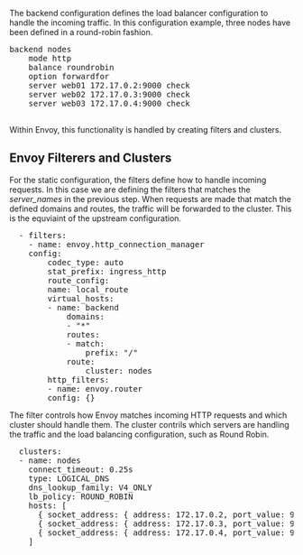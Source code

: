 The backend configuration defines the load balancer configuration to handle the incoming traffic. In this configuration example, three nodes have been defined in a round-robin fashion.

<pre>
backend nodes
    mode http
    balance roundrobin
    option forwardfor
    server web01 172.17.0.2:9000 check
    server web02 172.17.0.3:9000 check
    server web03 172.17.0.4:9000 check

</pre>

Within Envoy, this functionality is handled by creating filters and clusters.

## Envoy Filterers and Clusters

For the static configuration, the filters define how to handle incoming requests. In this case we are defining the filters that matches the *server_names* in the previous step. When requests are made that match the defined domains and routes, the traffic will be forwarded to the cluster. This is the equviaint of the upstream configuration. 

<pre data-filename="envoy.yaml">
  - filters:
    - name: envoy.http_connection_manager
    config:
        codec_type: auto
        stat_prefix: ingress_http
        route_config:
        name: local_route
        virtual_hosts:
        - name: backend
            domains:
            - "*"
            routes:
            - match:
                prefix: "/"
            route:
                cluster: nodes
        http_filters:
        - name: envoy.router
        config: {}
</pre>

The filter controls how Envoy matches incoming HTTP requests and which cluster should handle them. The cluster contrils which servers are handling the traffic and the load balancing configuration, such as Round Robin.

<pre>
  clusters:
  - name: nodes
    connect_timeout: 0.25s
    type: LOGICAL_DNS
    dns_lookup_family: V4_ONLY
    lb_policy: ROUND_ROBIN
    hosts: [
      { socket_address: { address: 172.17.0.2, port_value: 9000 }},
      { socket_address: { address: 172.17.0.3, port_value: 9000 }},
      { socket_address: { address: 172.17.0.4, port_value: 9000 }},
    ]
</pre>

